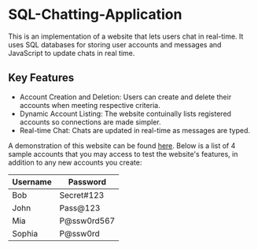 # SQL-Chatting-Application

This is an implementation of a website that lets users chat in real-time. It uses SQL databases for storing user accounts and messages and JavaScript to update chats in real time.

## Key Features

- Account Creation and Deletion: Users can create and delete their accounts when meeting respective criteria.
- Dynamic Account Listing: The website contuinally lists registered accounts so connections are made simpler.
- Real-time Chat: Chats are updated in real-time as messages are typed.

A demonstration of this website can be found [here](https://web.njit.edu/~jm2375/Portfolio/SQLChatting/chat.html). Below is a list of 4 sample accounts that you may access to test the website's features, in addition to any new accounts you create:

| Username | Password      |
|----------|---------------|
| Bob      | Secret#123    |
| John     | Pass@123      |
| Mia      | P@ssw0rd567   |
| Sophia   | P@ssw0rd      |
